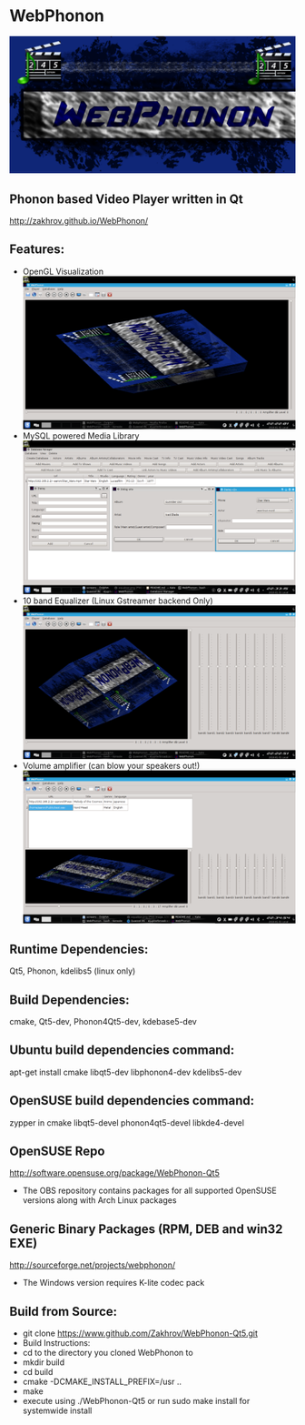 WebPhonon
=========
[![Splash Screen](https://raw.githubusercontent.com/Zakhrov/WebPhonon/master/WebPhonon-Master-text2.png)](https://youtu.be/xsereIusvYk)

Phonon based Video Player written in Qt
-----------------------------------------------
http://zakhrov.github.io/WebPhonon/
## Features:
* OpenGL Visualization
[![Visualizer](https://raw.githubusercontent.com/Zakhrov/WebPhonon/master/screens/visualizer.png)](https://raw.githubusercontent.com/Zakhrov/WebPhonon/master/screens/visualizer.png)
* MySQL powered Media Library
[![database](https://raw.githubusercontent.com/Zakhrov/WebPhonon/master/screens/db_manager.png)](https://raw.githubusercontent.com/Zakhrov/WebPhonon/master/screens/db_manager.png)
* 10 band Equalizer (Linux Gstreamer backend Only)
[![Equalizer](https://raw.githubusercontent.com/Zakhrov/WebPhonon/master/screens/equalizer.png)](https://raw.githubusercontent.com/Zakhrov/WebPhonon/master/screens/equalizer.png)
* Volume amplifier (can blow your speakers out!)
[![interface](https://raw.githubusercontent.com/Zakhrov/WebPhonon/master/screens/full_interface.png)](https://raw.githubusercontent.com/Zakhrov/WebPhonon/master/screens/full_interface.png)

## Runtime Dependencies:
Qt5, Phonon, kdelibs5 (linux only)
## Build Dependencies:
cmake, Qt5-dev, Phonon4Qt5-dev, kdebase5-dev
## Ubuntu build dependencies command:
apt-get install cmake libqt5-dev libphonon4-dev kdelibs5-dev
## OpenSUSE build dependencies command:
zypper in cmake libqt5-devel phonon4qt5-devel libkde4-devel

## OpenSUSE Repo
http://software.opensuse.org/package/WebPhonon-Qt5
* The OBS repository contains packages for all supported OpenSUSE versions along with Arch Linux packages

## Generic Binary Packages (RPM, DEB and win32 EXE)
http://sourceforge.net/projects/webphonon/
* The Windows version requires K-lite codec pack

## Build from Source:
* git clone https://www.github.com/Zakhrov/WebPhonon-Qt5.git
* Build Instructions:
* cd to the directory you cloned WebPhonon to
* mkdir build
* cd build
* cmake -DCMAKE_INSTALL_PREFIX=/usr ..
* make
* execute using ./WebPhonon-Qt5 or run sudo make install for systemwide install
